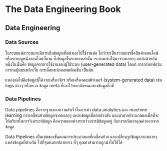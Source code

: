 # The Data Engineering Book

## Data Engineering

### Data Sources

ในระบบแต่ละระบบจะมีการเก็บข้อมูลเพื่อนำเอาไปใช้งานต่อ ไม่ว่าจะเป็นระบบการซื้อสินค้าออนไลน์
หรือระบบดูหนังออนไลน์ก็ตาม ซึ่งข้อมูลในระบบเหล่านั้น เราสามารถได้มาจากหลายๆ แหล่งด้วยกัน
หนึ่งในนั้นคือ ข้อมูลจากการใช้งานของผู้ใช้ระบบ (user-generated data) ได้แก่ การกรอกฟอร์ม
การกดปุ่มบนหน้าเว็บ การเลื่อนหน้าแอพพลิเคชั่น เป็นต้น

แหล่งต่อไปคือข้อมูลที่ได้จากเครื่องจักร หรือเครื่องคอมพิวเตอร์ (system-generated data) เช่น logs
ต่างๆ หรือพวก ข้อมูล meta ที่เอาไว้บอกลักษณะของข้อมูลอีกที

### Data Pipelines

Data pipelines คือรากฐานของความสำเร็จในการทำ data analytics และ machine learning
การเคลื่อนย้ายข้อมูลจากหลายๆ แหล่งข้อมูลที่แตกต่างกัน
และนำมากประมวลผลเพื่อที่จะให้บริบทในการวิเคราะห์ข้อมูล คือความแตกต่างระหว่างการมีข้อมูลอยู่
กับการสกัดเอาคุณค่าออกจากข้อมูล

Data Pipelines เป็นเซตของขั้นตอนการประมวลผลที่เคลื่อนย้าย และเปลี่ยนรูปข้อมูลจากหลายๆ
แหล่งข้อมูลที่ต่างกัน ไปที่จุดหมายปลายทาง ที่ๆ คุณค่าสามารถถูกนำไปใช้ได้

